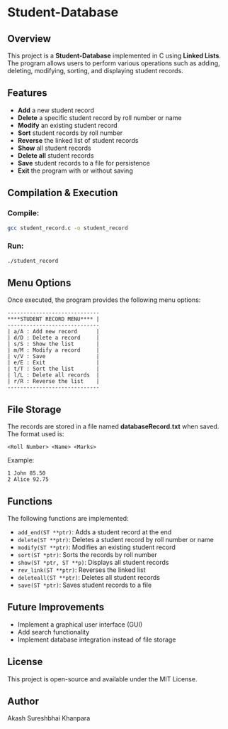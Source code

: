# Student-Database

## Overview
This project is a **Student-Database** implemented in C using **Linked Lists**. The program allows users to perform various operations such as adding, deleting, modifying, sorting, and displaying student records.

## Features
- **Add** a new student record
- **Delete** a specific student record by roll number or name
- **Modify** an existing student record
- **Sort** student records by roll number
- **Reverse** the linked list of student records
- **Show** all student records
- **Delete all** student records
- **Save** student records to a file for persistence
- **Exit** the program with or without saving

## Compilation & Execution
### Compile:
```bash
gcc student_record.c -o student_record
```

### Run:
```bash
./student_record
```

## Menu Options
Once executed, the program provides the following menu options:
```
-----------------------------
****STUDENT RECORD MENU**** |
-----------------------------
| a/A : Add new record      |
| d/D : Delete a record     |
| s/S : Show the list       |
| m/M : Modify a record     |
| v/V : Save                |
| e/E : Exit                |
| t/T : Sort the list       |
| l/L : Delete all records  |
| r/R : Reverse the list    |
-----------------------------
```

## File Storage
The records are stored in a file named **databaseRecord.txt** when saved. The format used is:
```
<Roll Number> <Name> <Marks>
```
Example:
```
1 John 85.50
2 Alice 92.75
```

## Functions
The following functions are implemented:
- `add_end(ST **ptr)`: Adds a student record at the end
- `delete(ST **ptr)`: Deletes a student record by roll number or name
- `modify(ST **ptr)`: Modifies an existing student record
- `sort(ST *ptr)`: Sorts the records by roll number
- `show(ST *ptr, ST **p)`: Displays all student records
- `rev_link(ST **ptr)`: Reverses the linked list
- `deleteall(ST **ptr)`: Deletes all student records
- `save(ST *ptr)`: Saves student records to a file

## Future Improvements
- Implement a graphical user interface (GUI)
- Add search functionality
- Implement database integration instead of file storage

## License
This project is open-source and available under the MIT License.

## Author
Akash Sureshbhai Khanpara

